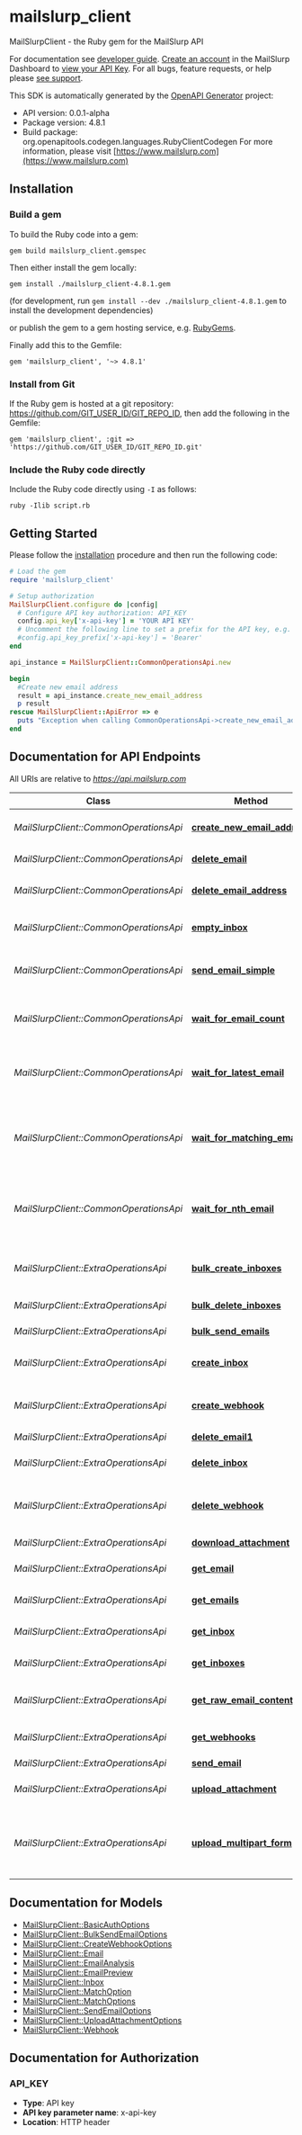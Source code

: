 # mailslurp_client

MailSlurpClient - the Ruby gem for the MailSlurp API

For documentation see [developer guide](https://www.mailslurp.com/developers). [Create an account](https://app.mailslurp.com) in the MailSlurp Dashboard to [view your API Key](https://app). For all bugs, feature requests, or help please [see support](https://www.mailslurp.com/support/).

This SDK is automatically generated by the [OpenAPI Generator](https://openapi-generator.tech) project:

- API version: 0.0.1-alpha
- Package version: 4.8.1
- Build package: org.openapitools.codegen.languages.RubyClientCodegen
For more information, please visit [https://www.mailslurp.com](https://www.mailslurp.com)

## Installation

### Build a gem

To build the Ruby code into a gem:

```shell
gem build mailslurp_client.gemspec
```

Then either install the gem locally:

```shell
gem install ./mailslurp_client-4.8.1.gem
```
(for development, run `gem install --dev ./mailslurp_client-4.8.1.gem` to install the development dependencies)

or publish the gem to a gem hosting service, e.g. [RubyGems](https://rubygems.org/).

Finally add this to the Gemfile:

    gem 'mailslurp_client', '~> 4.8.1'

### Install from Git

If the Ruby gem is hosted at a git repository: https://github.com/GIT_USER_ID/GIT_REPO_ID, then add the following in the Gemfile:

    gem 'mailslurp_client', :git => 'https://github.com/GIT_USER_ID/GIT_REPO_ID.git'

### Include the Ruby code directly

Include the Ruby code directly using `-I` as follows:

```shell
ruby -Ilib script.rb
```

## Getting Started

Please follow the [installation](#installation) procedure and then run the following code:
```ruby
# Load the gem
require 'mailslurp_client'

# Setup authorization
MailSlurpClient.configure do |config|
  # Configure API key authorization: API_KEY
  config.api_key['x-api-key'] = 'YOUR API KEY'
  # Uncomment the following line to set a prefix for the API key, e.g. 'Bearer' (defaults to nil)
  #config.api_key_prefix['x-api-key'] = 'Bearer'
end

api_instance = MailSlurpClient::CommonOperationsApi.new

begin
  #Create new email address
  result = api_instance.create_new_email_address
  p result
rescue MailSlurpClient::ApiError => e
  puts "Exception when calling CommonOperationsApi->create_new_email_address: #{e}"
end

```

## Documentation for API Endpoints

All URIs are relative to *https://api.mailslurp.com*

Class | Method | HTTP request | Description
------------ | ------------- | ------------- | -------------
*MailSlurpClient::CommonOperationsApi* | [**create_new_email_address**](docs/CommonOperationsApi.md#create_new_email_address) | **POST** /newEmailAddress | Create new email address
*MailSlurpClient::CommonOperationsApi* | [**delete_email**](docs/CommonOperationsApi.md#delete_email) | **DELETE** /deleteEmail | Delete an email
*MailSlurpClient::CommonOperationsApi* | [**delete_email_address**](docs/CommonOperationsApi.md#delete_email_address) | **DELETE** /deleteEmailAddress | Delete email address and its emails
*MailSlurpClient::CommonOperationsApi* | [**empty_inbox**](docs/CommonOperationsApi.md#empty_inbox) | **DELETE** /emptyInbox | Delete all emails in an inbox
*MailSlurpClient::CommonOperationsApi* | [**send_email_simple**](docs/CommonOperationsApi.md#send_email_simple) | **POST** /sendEmail | Send an email from a random email address
*MailSlurpClient::CommonOperationsApi* | [**wait_for_email_count**](docs/CommonOperationsApi.md#wait_for_email_count) | **GET** /waitForEmailCount | Wait for and return count number of emails 
*MailSlurpClient::CommonOperationsApi* | [**wait_for_latest_email**](docs/CommonOperationsApi.md#wait_for_latest_email) | **GET** /waitForLatestEmail | Fetch inbox's latest email or if empty wait for email to arrive
*MailSlurpClient::CommonOperationsApi* | [**wait_for_matching_email**](docs/CommonOperationsApi.md#wait_for_matching_email) | **POST** /waitForMatchingEmails | Wait or return list of emails that match simple matching patterns
*MailSlurpClient::CommonOperationsApi* | [**wait_for_nth_email**](docs/CommonOperationsApi.md#wait_for_nth_email) | **GET** /waitForNthEmail | Wait for or fetch the email with a given index in the inbox specified
*MailSlurpClient::ExtraOperationsApi* | [**bulk_create_inboxes**](docs/ExtraOperationsApi.md#bulk_create_inboxes) | **POST** /bulk/inboxes | Bulk create Inboxes (email addresses)
*MailSlurpClient::ExtraOperationsApi* | [**bulk_delete_inboxes**](docs/ExtraOperationsApi.md#bulk_delete_inboxes) | **DELETE** /bulk/inboxes | Bulk Delete Inboxes
*MailSlurpClient::ExtraOperationsApi* | [**bulk_send_emails**](docs/ExtraOperationsApi.md#bulk_send_emails) | **POST** /bulk/send | Bulk Send Emails
*MailSlurpClient::ExtraOperationsApi* | [**create_inbox**](docs/ExtraOperationsApi.md#create_inbox) | **POST** /inboxes | Create an Inbox (email address)
*MailSlurpClient::ExtraOperationsApi* | [**create_webhook**](docs/ExtraOperationsApi.md#create_webhook) | **POST** /inboxes/{inboxId}/webhooks | Attach a WebHook URL to an inbox
*MailSlurpClient::ExtraOperationsApi* | [**delete_email1**](docs/ExtraOperationsApi.md#delete_email1) | **DELETE** /emails/{emailId} | Delete Email
*MailSlurpClient::ExtraOperationsApi* | [**delete_inbox**](docs/ExtraOperationsApi.md#delete_inbox) | **DELETE** /inboxes/{inboxId} | Delete Inbox / Email Address
*MailSlurpClient::ExtraOperationsApi* | [**delete_webhook**](docs/ExtraOperationsApi.md#delete_webhook) | **DELETE** /inboxes/{inboxId}/webhooks/{webhookId} | Delete and disable a WebHook for an Inbox
*MailSlurpClient::ExtraOperationsApi* | [**download_attachment**](docs/ExtraOperationsApi.md#download_attachment) | **GET** /emails/{emailId}/attachments/{attachmentId} | Get email attachment
*MailSlurpClient::ExtraOperationsApi* | [**get_email**](docs/ExtraOperationsApi.md#get_email) | **GET** /emails/{emailId} | Get Email Content
*MailSlurpClient::ExtraOperationsApi* | [**get_emails**](docs/ExtraOperationsApi.md#get_emails) | **GET** /inboxes/{inboxId}/emails | List Emails in an Inbox / EmailAddress
*MailSlurpClient::ExtraOperationsApi* | [**get_inbox**](docs/ExtraOperationsApi.md#get_inbox) | **GET** /inboxes/{inboxId} | Get Inbox / EmailAddress
*MailSlurpClient::ExtraOperationsApi* | [**get_inboxes**](docs/ExtraOperationsApi.md#get_inboxes) | **GET** /inboxes | List Inboxes / Email Addresses
*MailSlurpClient::ExtraOperationsApi* | [**get_raw_email_contents**](docs/ExtraOperationsApi.md#get_raw_email_contents) | **GET** /emails/{emailId}/raw | Get Raw Email Content
*MailSlurpClient::ExtraOperationsApi* | [**get_webhooks**](docs/ExtraOperationsApi.md#get_webhooks) | **GET** /inboxes/{inboxId}/webhooks | Get all WebHooks for an Inbox
*MailSlurpClient::ExtraOperationsApi* | [**send_email**](docs/ExtraOperationsApi.md#send_email) | **POST** /inboxes/{inboxId} | Send Email
*MailSlurpClient::ExtraOperationsApi* | [**upload_attachment**](docs/ExtraOperationsApi.md#upload_attachment) | **POST** /attachments | Upload an attachment for sending
*MailSlurpClient::ExtraOperationsApi* | [**upload_multipart_form**](docs/ExtraOperationsApi.md#upload_multipart_form) | **POST** /attachments/multipart | Upload an attachment for sending using Multipart Form


## Documentation for Models

 - [MailSlurpClient::BasicAuthOptions](docs/BasicAuthOptions.md)
 - [MailSlurpClient::BulkSendEmailOptions](docs/BulkSendEmailOptions.md)
 - [MailSlurpClient::CreateWebhookOptions](docs/CreateWebhookOptions.md)
 - [MailSlurpClient::Email](docs/Email.md)
 - [MailSlurpClient::EmailAnalysis](docs/EmailAnalysis.md)
 - [MailSlurpClient::EmailPreview](docs/EmailPreview.md)
 - [MailSlurpClient::Inbox](docs/Inbox.md)
 - [MailSlurpClient::MatchOption](docs/MatchOption.md)
 - [MailSlurpClient::MatchOptions](docs/MatchOptions.md)
 - [MailSlurpClient::SendEmailOptions](docs/SendEmailOptions.md)
 - [MailSlurpClient::UploadAttachmentOptions](docs/UploadAttachmentOptions.md)
 - [MailSlurpClient::Webhook](docs/Webhook.md)


## Documentation for Authorization


### API_KEY

- **Type**: API key
- **API key parameter name**: x-api-key
- **Location**: HTTP header

